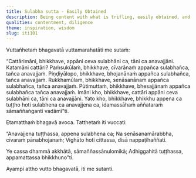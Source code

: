 ```yaml
---
title: Sulabha sutta - Easily Obtained
description: Being content with what is trifling, easily obtained, and blameless when it comes to robes, alms food, lodging, and medicine is a key factor of the spiritual life.
qualities: contentment, diligence
theme: inspiration, wisdom
slug: iti101
---
```


Vuttañhetaṁ bhagavatā vuttamarahatāti me sutaṁ:

“Cattārimāni, bhikkhave, appāni ceva sulabhāni ca, tāni ca anavajjāni. Katamāni cattāri? Paṁsukūlaṁ, bhikkhave, cīvarānaṁ appañca sulabhañca, tañca anavajjaṁ. Piṇḍiyālopo, bhikkhave, bhojanānaṁ appañca sulabhañca, tañca anavajjaṁ. Rukkhamūlaṁ, bhikkhave, senāsanānaṁ appañca sulabhañca, tañca anavajjaṁ. Pūtimuttaṁ, bhikkhave, bhesajjānaṁ appañca sulabhañca tañca anavajjaṁ. Imāni kho, bhikkhave, cattāri appāni ceva sulabhāni ca, tāni ca anavajjāni. Yato kho, bhikkhave, bhikkhu appena ca tuṭṭho hoti sulabhena ca anavajjena ca, idamassāhaṁ aññataraṁ sāmaññaṅganti vadāmī”ti.

Etamatthaṁ bhagavā avoca. Tatthetaṁ iti vuccati:

“Anavajjena tuṭṭhassa,
appena sulabhena ca;
Na senāsanamārabbha,
cīvaraṁ pānabhojanaṁ;
Vighāto hoti cittassa,
disā nappaṭihaññati.

Ye cassa dhammā akkhātā,
sāmaññassānulomikā;
Adhiggahitā tuṭṭhassa,
appamattassa bhikkhuno”ti.

Ayampi attho vutto bhagavatā, iti me sutanti.
